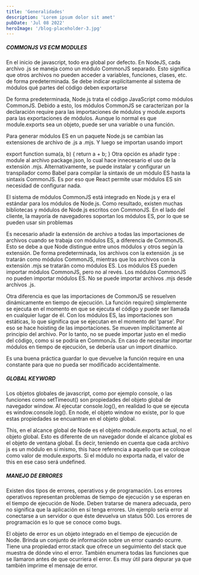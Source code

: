 ```yaml
---
title: 'Generalidades'
description: 'Lorem ipsum dolor sit amet'
pubDate: 'Jul 08 2022'
heroImage: '/blog-placeholder-3.jpg'
---
```


##### COMMONJS VS ECM MODULES
En el inicio de javascript, todo era global por defecto. En NodeJS, cada archivo .js se maneja como un módulo CommonJS separado. Esto significa que otros archivos no pueden acceder a variables, funciones, clases, etc. de forma predeterminada. Se debe indicar explícitamente al sistema de módulos qué partes del código deben exportarse

De forma predeterminada, Node.js trata el código JavaScript como módulos CommonJS. Debido a esto, los módulos CommonJS se caracterizan por la declaración require para las importaciones de módulos y module.exports para las exportaciones de módulos. Aunque lo normal es que module.exports sea un objeto, puede ser una variable o una función.

Para generar módulos ES en un paquete Node.js se cambian las extensiones de archivo de .js a .mjs. Y luego se importan usando import 

export function suma(a, b) {
        return a + b;
}
Otra opción es añadir type : module al archivo package.json, lo cual hace innecesario el uso de la extensión .mjs. Alternativamente, se puede instalar y configurar un transpilador como Babel para compilar la sintaxis de un módulo ES hasta la sintaxis CommonJS. Es por eso que React permite usar módulos ES sin necesidad de configurar nada.

El sistema de módulos CommonJS está integrado en Node.js y era el estándar para los módulos de Node.js. Como resultado, existen muchas bibliotecas y módulos de Node.js escritos con CommonJS. En el lado del cliente, la mayoría de navegadores soportan los módulos ES, por lo que se pueden usar sin problemas

Es necesario añadir la extensión de archivo a todas las importaciones de archivos cuando se trabaja con módulos ES, a diferencia de CommonJS. Esto se debe a que Node distingue entre unos módulos y otros según la extensión. De forma predeterminada, los archivos con la extensión .js se tratarán como módulos CommonJS, mientras que los archivos con la extensión .mjs se tratarán como módulos ES. Los módulos ES pueden importar módulos CommonJS, pero no al revés. Los módulos CommonJS no pueden importar módulos ES. No se puede importar archivos .mjs desde archivos .js.

Otra diferencia es que las importaciones de CommonJS se resuelven dinámicamente en tiempo de ejecución. La función require() simplemente se ejecuta en el momento en que se ejecuta el código y puede ser llamada en cualquier lugar de él. Con los módulos ES, las importaciones son estáticas, lo que significa que se ejecutan en el momento del ‘parse’. Por eso se hace hoisting de las importaciones. Se mueven implícitamente al principio del archivo. Por lo tanto, no se puede importar justo en el medio del código, como si se podría en CommonJs. En caso de necesitar importar módulos en tiempo de ejecución, se debería usar un import dinaḿico.

Es una buena práctica guardar lo que devuelve la función require en una constante para que no pueda ser modificado accidentalmente.

##### GLOBAL KEYWORD
Los objetos globales de javascript, como por ejemplo console, o las funciones como setTimeout() son propiedades del objeto global de navegador window. Al ejecutar console.log(), en realidad lo que se ejecuta es window.console.log(). En node, el objeto window no existe, por lo que estas propiedades se encuantran en el objeto global.

This, en el alcance global de Node es el objeto module.exports actual, no el objeto global. Esto es diferente de un navegador donde el alcance global es el objeto de ventana global. Es decir, teniendo en cuenta que cada archivo js es un módulo en sí mismo, this hace referencia a aquello que se coloque como valor de module.exports. Si el módulo no exporta nada, el valor de this en ese caso será undefined.

##### MANEJO DE ERRORES
Existen dos tipos de errores, operativos y de programación. Los errores operativos representan problemas de tiempo de ejecución y se esperan en el tiempo de ejecución de Node. Deben tratarse de manera adecuada, pero no significa que la aplicación en sí tenga errores. Un ejemplo sería error al conectarse a un servidor o que éste devuelva un status 500. Los errores de programación es lo que se conoce como bugs.

El objeto de error es un objeto integrado en el tiempo de ejecución de Node. Brinda un conjunto de información sobre un error cuando ocurre. Tiene una propiedad error.stack que ofrece un seguimiento del stack que muestra de dónde vino el error. También enumera todas las funciones que se llamaron antes de que ocurriera el error. Es muy útil para depurar ya que también imprime el mensaje de error.